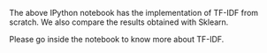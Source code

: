 The above IPython notebook has the implementation of TF-IDF from scratch. We also compare the results obtained with Sklearn.

Please go inside the notebook to know more about TF-IDF.